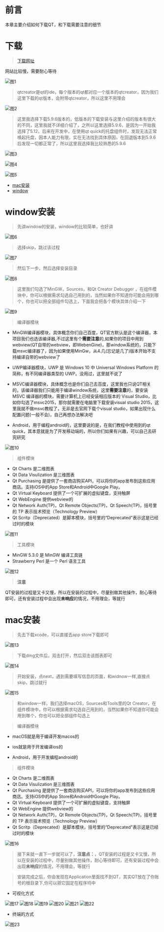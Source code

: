 # 前言
本章主要介绍如何下载QT，和下载需要注意的细节

# 下载

> [下载网址](http://download.qt.io/)

网站比较慢，需要耐心等待

![图1](../../image/detail/download0.png)

> qtcreator是qt的ide，每个版本的qt都对应一个版本的qtcreator，因为我们这里下载的qt版本，会附带qtcreator，所以这里不用理会

![图2](../../image/detail/download1.png)

> 这里我选择下载5.9.6版本的，低版本的下载安装与这里介绍的版本有很大的不同，这里我就不详细介绍了，之所以这里选择5.9.6，是因为一开始我选择了5.12，后来在开发中，在使用qt quick的托盘组件时，发现无法正常唤起托盘，因本人能力有限，实在无法找到具体原因，在回退版本到5.9.6后发现一切都正常了，所以这里我选择我比较熟悉的5.9.6

![图3](../../image/detail/download2.png)

![图4](../../image/detail/download3.png)

![图5](../../image/detail/download4.png)


* [mac安装]()
* [window]()

# window安装

> 先讲window的安装，window的比较简单，也好讲

![图6](../../image/detail/install.png)

> 选择skip，跳过该过程

![图7](../../image/detail/install0.png)

> 然后下一步，然后选择安装目录

![图8](../../image/detail/install1.png)

> 这里我们勾选了MinGW，Sources，和Qt Creator Debugger ，在组件模块中，你可以根据需求勾选自己用到的，当然如果你不知道你可能会用到哪个，你也可以把全部组件勾选上，下面我会把各个模块具体介绍一下

![图9](../../image/detail/install2.png)

> 编译器模块

* MinGW编译器模块，具体概念你们自己百度，QT官方默认是这个编译器，本项目我们也选该编译器,不过这里有个**需要注意**的,如果你的项目中用到webview(QT自带的webview，即WebenGine)，那window系统的，只能下载msvc编译器了，因为如果使用MinGw，从4.几(忘记是几了)版本开始不支持编译自带的webview了

* UWP编译器模块，UWP 是 Windows 10 中 Universal Windows Platform 的简称，有不同编译器类型的 UWP。没用过，这里就不说了

* MSVC编译器模块，具体概念也是你们自己去百度，这里我也只说QT相关的，该编译器我们只能用于编译window系统，这里**需要注意**的，要安装 MSVC 编译器的模块，需要计算机上已经安装相应版本的 Visual Studio，比如你勾选了msvc2015，那你就需要在电脑里下载安装visual studio 2015，这里我就不做msvc教程了，无非是去官网下载个visual studio，如果出现什么配置问题(一般不会)，自己再想办法解决吧

* Android，用于编程android的，这里要说的是，在我们教程中使用到的qt quick，其本意就是为了开发移动端的，所以你们如果有兴趣，可以自己去研究研究

![图10](../../image/detail/install3.png)

> 组件模块

* Qt Charts 是二维图表
* Qt Data Visulization 是三维图表
* Qt Purchasing 是提供了一套商店购买API，可以将你的app发布到这些应用商店。支持iOS中的App Store和Android中Google Play。
* Qt Virtual Keyboard 提供了一个可扩展的虚拟键盘，支持触屏
* Qt WebEngine 提供webview的
* Qt Network Auth(TP)，Qt Remote Objects(TP)，Qt Speech(TP)，括号里的 TP 表示技术预览（Technology Preview）
* Qt Scritp（Deprecated）是脚本模块，括号里的“Deprecated”表示这是已经过时的模块

![图11](../../image/detail/install4.png)

> 工具模块

* MinGW 5.3.0 是 MinGW 编译工具链
* Strawberry Perl 是一个 Perl 语言工具

![图12](../../image/detail/install5.png)

> **注意**

QT安装的过程是又卡又慢，所以在安装的过程中，尽量别做其他操作，耐心等待即可，还有安装过程中会出现**未响应**的情况，不用理会，等就行

# mac安装
> 先去下载xcode，可以直接去app store下载即可

![图13](../../image/detail/install9.png)

> 下载dmg文件后，双击打开，然后双击该图表即可

![图14](../../image/detail/install6.png)

> 开始安装，点next，遇到需要填写信息的页面，和widnow一样,直接点skip，跳过就行

![图15](../../image/detail/install7.png)

> 和window一样，我们选择macOS，Sources和Tools里的Qt Creator，在组件模块中，你可以根据需求勾选自己用到的，当然如果你不知道你可能会用到哪个，你也可以把全部组件勾选上

> 编译器模块

* macOS就是用于编译开发macos的

* ios就是用于开发编译ios的

* Android，用于开发编程android的

> 组件模块

* Qt Charts 是二维图表
* Qt Data Visulization 是三维图表
* Qt Purchasing 是提供了一套商店购买API，可以将你的app发布到这些应用商店。支持iOS中的App Store和Android中Google Play。
* Qt Virtual Keyboard 提供了一个可扩展的虚拟键盘，支持触屏
* Qt WebEngine 提供webview的
* Qt Network Auth(TP)，Qt Remote Objects(TP)，Qt Speech(TP)，括号里的 TP 表示技术预览（Technology Preview）
* Qt Scritp（Deprecated）是脚本模块，括号里的“Deprecated”表示这是已经过时的模块

![图16](../../image/detail/install7.png)

> 接下来就一直下一步就可以了，**注意点：**，QT安装的过程是又卡又慢，所以在安装的过程中，尽量别做其他操作，耐心等待即可，还有安装过程中会出现**未响应**的情况，不用理会，等就行

> 安装完成之后，你会发现在Application里面找不到QT，其实QT放在了你账号的根目录下,你可以把它固定在程序坞中

* 可视化方式

![图17](../../image/detail/install10.png)
![图18](../../image/detail/install11.png)
![图19](../../image/detail/install12.png)
![图20](../../image/detail/install13.png)
![图21](../../image/detail/install14.png)
![图22](../../image/detail/install15.png)

* 终端的方式

![图23](../../image/detail/install16.png)

